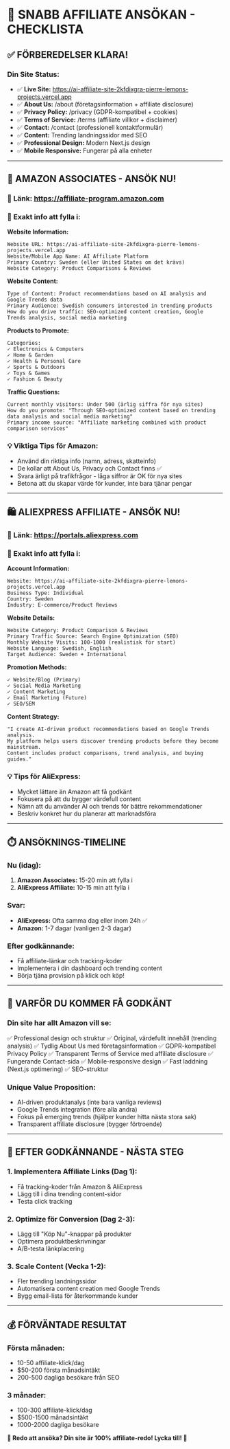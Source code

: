 # 🚀 SNABB AFFILIATE ANSÖKAN - CHECKLISTA

## ✅ **FÖRBEREDELSER KLARA!**

### **Din Site Status:**
- ✅ **Live Site:** https://ai-affiliate-site-2kfdixgra-pierre-lemons-projects.vercel.app
- ✅ **About Us:** /about (företagsinformation + affiliate disclosure)
- ✅ **Privacy Policy:** /privacy (GDPR-kompatibel + cookies)
- ✅ **Terms of Service:** /terms (affiliate villkor + disclaimer)
- ✅ **Contact:** /contact (professionell kontaktformulär)
- ✅ **Content:** Trending landningssidor med SEO
- ✅ **Professional Design:** Modern Next.js design
- ✅ **Mobile Responsive:** Fungerar på alla enheter

---

## 🏪 **AMAZON ASSOCIATES - ANSÖK NU!**

### **🔗 Länk:** https://affiliate-program.amazon.com

### **📝 Exakt info att fylla i:**

**Website Information:**
```
Website URL: https://ai-affiliate-site-2kfdixgra-pierre-lemons-projects.vercel.app
Website/Mobile App Name: AI Affiliate Platform
Primary Country: Sweden (eller United States om det krävs)
Website Category: Product Comparisons & Reviews
```

**Website Content:**
```
Type of Content: Product recommendations based on AI analysis and Google Trends data
Primary Audience: Swedish consumers interested in trending products
How do you drive traffic: SEO-optimized content creation, Google Trends analysis, social media marketing
```

**Products to Promote:**
```
Categories: 
✓ Electronics & Computers
✓ Home & Garden
✓ Health & Personal Care
✓ Sports & Outdoors
✓ Toys & Games
✓ Fashion & Beauty
```

**Traffic Questions:**
```
Current monthly visitors: Under 500 (ärlig siffra för nya sites)
How do you promote: "Through SEO-optimized content based on trending data analysis and social media marketing"
Primary income source: "Affiliate marketing combined with product comparison services"
```

### **💡 Viktiga Tips för Amazon:**
- Använd din riktiga info (namn, adress, skatteinfo)
- De kollar att About Us, Privacy och Contact finns ✅
- Svara ärligt på trafikfrågor - låga siffror är OK för nya sites
- Betona att du skapar värde för kunder, inte bara tjänar pengar

---

## 🛍️ **ALIEXPRESS AFFILIATE - ANSÖK NU!**

### **🔗 Länk:** https://portals.aliexpress.com

### **📝 Exakt info att fylla i:**

**Account Information:**
```
Website: https://ai-affiliate-site-2kfdixgra-pierre-lemons-projects.vercel.app
Business Type: Individual
Country: Sweden
Industry: E-commerce/Product Reviews
```

**Website Details:**
```
Website Category: Product Comparison & Reviews
Primary Traffic Source: Search Engine Optimization (SEO)
Monthly Website Visits: 100-1000 (realistisk för start)
Website Language: Swedish, English
Target Audience: Sweden + International
```

**Promotion Methods:**
```
✓ Website/Blog (Primary)
✓ Social Media Marketing
✓ Content Marketing
✓ Email Marketing (Future)
✓ SEO/SEM
```

**Content Strategy:**
```
"I create AI-driven product recommendations based on Google Trends analysis. 
My platform helps users discover trending products before they become mainstream. 
Content includes product comparisons, trend analysis, and buying guides."
```

### **💡 Tips för AliExpress:**
- Mycket lättare än Amazon att få godkänt
- Fokusera på att du bygger värdefull content
- Nämn att du använder AI och trends för bättre rekommendationer
- Beskriv konkret hur du planerar att marknadsföra

---

## ⏱️ **ANSÖKNINGS-TIMELINE**

### **Nu (idag):**
1. **Amazon Associates:** 15-20 min att fylla i
2. **AliExpress Affiliate:** 10-15 min att fylla i

### **Svar:**
- **AliExpress:** Ofta samma dag eller inom 24h ✅
- **Amazon:** 1-7 dagar (vanligen 2-3 dagar)

### **Efter godkännande:**
- Få affiliate-länkar och tracking-koder
- Implementera i din dashboard och trending content
- Börja tjäna provision på klick och köp!

---

## 🎯 **VARFÖR DU KOMMER FÅ GODKÄNT**

### **Din site har allt Amazon vill se:**
✅ Professional design och struktur
✅ Original, värdefullt innehåll (trending analysis)
✅ Tydlig About Us med företagsinformation
✅ GDPR-kompatibel Privacy Policy
✅ Transparent Terms of Service med affiliate disclosure
✅ Fungerande Contact-sida
✅ Mobile-responsive design
✅ Fast laddning (Next.js optimering)
✅ SEO-struktur

### **Unique Value Proposition:**
- AI-driven produktanalys (inte bara vanliga reviews)
- Google Trends integration (före alla andra)
- Fokus på emerging trends (hjälper kunder hitta nästa stora sak)
- Transparent affiliate disclosure (bygger förtroende)

---

## 🚀 **EFTER GODKÄNNANDE - NÄSTA STEG**

### **1. Implementera Affiliate Links (Dag 1):**
- Få tracking-koder från Amazon & AliExpress
- Lägg till i dina trending content-sidor
- Testa click tracking

### **2. Optimize för Conversion (Dag 2-3):**
- Lägg till "Köp Nu"-knappar på produkter
- Optimera produktbeskrivningar
- A/B-testa länkplacering

### **3. Scale Content (Vecka 1-2):**
- Fler trending landningssidor
- Automatisera content creation med Google Trends
- Bygg email-lista för återkommande kunder

---

## 💰 **FÖRVÄNTADE RESULTAT**

### **Första månaden:**
- 10-50 affiliate-klick/dag
- $50-200 första månadsintäkt
- 200-500 dagliga besökare från SEO

### **3 månader:**
- 100-300 affiliate-klick/dag  
- $500-1500 månadsintäkt
- 1000-2000 dagliga besökare

**🎯 Redo att ansöka? Din site är 100% affiliate-redo! Lycka till! 🚀**
